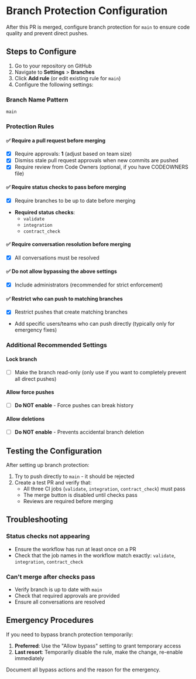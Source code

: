 # Branch Protection Configuration

After this PR is merged, configure branch protection for `main` to ensure code quality and prevent direct pushes.

## Steps to Configure

1. Go to your repository on GitHub
2. Navigate to **Settings** > **Branches**
3. Click **Add rule** (or edit existing rule for `main`)
4. Configure the following settings:

### Branch Name Pattern
```
main
```

### Protection Rules

#### ✅ Require a pull request before merging
- [x] Require approvals: **1** (adjust based on team size)
- [x] Dismiss stale pull request approvals when new commits are pushed
- [x] Require review from Code Owners (optional, if you have CODEOWNERS file)

#### ✅ Require status checks to pass before merging
- [x] Require branches to be up to date before merging
- **Required status checks**:
  - `validate`
  - `integration`
  - `contract_check`

#### ✅ Require conversation resolution before merging
- [x] All conversations must be resolved

#### ✅ Do not allow bypassing the above settings
- [x] Include administrators (recommended for strict enforcement)

#### ✅ Restrict who can push to matching branches
- [x] Restrict pushes that create matching branches
- Add specific users/teams who can push directly (typically only for emergency fixes)

### Additional Recommended Settings

#### Lock branch
- [ ] Make the branch read-only (only use if you want to completely prevent all direct pushes)

#### Allow force pushes
- [ ] **Do NOT enable** - Force pushes can break history

#### Allow deletions
- [ ] **Do NOT enable** - Prevents accidental branch deletion

## Testing the Configuration

After setting up branch protection:

1. Try to push directly to `main` - it should be rejected
2. Create a test PR and verify that:
   - All three CI jobs (`validate`, `integration`, `contract_check`) must pass
   - The merge button is disabled until checks pass
   - Reviews are required before merging

## Troubleshooting

### Status checks not appearing
- Ensure the workflow has run at least once on a PR
- Check that the job names in the workflow match exactly: `validate`, `integration`, `contract_check`

### Can't merge after checks pass
- Verify branch is up to date with `main`
- Check that required approvals are provided
- Ensure all conversations are resolved

## Emergency Procedures

If you need to bypass branch protection temporarily:

1. **Preferred**: Use the "Allow bypass" setting to grant temporary access
2. **Last resort**: Temporarily disable the rule, make the change, re-enable immediately

Document all bypass actions and the reason for the emergency.
